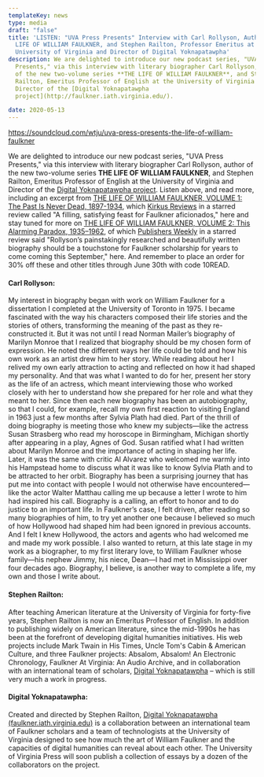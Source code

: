 ```yaml
---
templateKey: news
type: media
draft: "false"
title: 'LISTEN: "UVA Press Presents" Interview with Carl Rollyson, Author of THE
  LIFE OF WILLIAM FAULKNER, and Stephen Railton, Professor Emeritus at the
  University of Virginia and Director of Digital Yoknapatawpha'
description: We are delighted to introduce our new podcast series, "UVA Press
  Presents," via this interview with literary biographer Carl Rollyson, author
  of the new two-volume series **THE LIFE OF WILLIAM FAULKNER**, and Stephen
  Railton, Emeritus Professor of English at the University of Virginia and
  Director of the [Digital Yoknapatawpha
  project](http://faulkner.iath.virginia.edu/).

date: 2020-05-13
---
```

https://soundcloud.com/wtju/uva-press-presents-the-life-of-william-faulkner

We are delighted to introduce our new podcast series, "UVA Press Presents," via this interview with literary biographer Carl Rollyson, author of the new two-volume series **THE LIFE OF WILLIAM FAULKNER**, and Stephen Railton, Emeritus Professor of English at the University of Virginia and Director of the [Digital Yoknapatawpha project](http://faulkner.iath.virginia.edu/). Listen above, and read more, including an excerpt from [THE LIFE OF WILLIAM FAULKNER, VOLUME 1: The Past Is Never Dead, 1897-1934](https://www.upress.virginia.edu/title/5063), which [Kirkus Reviews](https://www.kirkusreviews.com/book-reviews/carl-rollyson/the-life-of-william-faulkner/) in a starred review called "A filling, satisfying feast for Faulkner aficionados," here and stay tuned for more on [THE LIFE OF WILLIAM FAULKNER, VOLUME 2: This Alarming Paradox, 1935–1962](https://www.upress.virginia.edu/title/5477), of which [Publishers Weekly](https://www.publishersweekly.com/9780813944401) in a starred review said "Rollyson’s painstakingly researched and beautifully written biography should be a touchstone for Faulkner scholarship for years to come coming this September," here. And remember to place an order for 30% off these and other titles through June 30th with code 10READ.

#### Carl Rollyson:

My interest in biography began with work on William Faulkner for a dissertation I completed at the University of Toronto in 1975. I became fascinated with the way his characters composed their life stories and the stories of others, transforming the meaning of the past as they re-constructed it. But it was not until I read Norman Mailer’s biography of Marilyn Monroe that I realized that biography should be my chosen form of expression. He noted the different ways her life could be told and how his own work as an artist drew him to her story. While reading about her I relived my own early attraction to acting and reflected on how it had shaped my personality. And that was what I wanted to do for her, present her story as the life of an actress, which meant interviewing those who worked closely with her to understand how she prepared for her role and what they meant to her. Since then each new biography has been an autobiography, so that I could, for example, recall my own first reaction to visiting England in 1963 just a few months after Sylvia Plath had died. Part of the thrill of doing biography is meeting those who knew my subjects—like the actress Susan Strasberg who read my horoscope in Birmingham, Michigan shortly after appearing in a play, Agnes of God. Susan ratified what I had written about Marilyn Monroe and the importance of acting in shaping her life. Later, it was the same with critic Al Alvarez who welcomed me warmly into his Hampstead home to discuss what it was like to know Sylvia Plath and to be attracted to her orbit. Biography has been a surprising journey that has put me into contact with people I would not otherwise have encountered—like the actor Walter Matthau calling me up because a letter I wrote to him had inspired his call. Biography is a calling, an effort to honor and to do justice to an important life. In Faulkner’s case, I felt driven, after reading so many biographies of him, to try yet another one because I believed so much of how Hollywood had shaped him had been ignored in previous accounts. And I felt I knew Hollywood, the actors and agents who had welcomed me and made my work possible. I also wanted to return, at this late stage in my work as a biographer, to my first literary love, to William Faulkner whose family—his nephew Jimmy, his niece, Dean—I had met in Mississippi over four decades ago. Biography, I believe, is another way to complete a life, my own and those I write about.

#### Stephen Railton:

After teaching American literature at the University of Virginia for forty-five years, Stephen Railton is now an Emeritus Professor of English. In addition to publishing widely on American literature, since the mid-1990s he has been at the forefront of developing digital humanities initiatives. His web projects include Mark Twain in His Times, Uncle Tom's Cabin & American Culture, and three Faulkner projects: Absalom, Absalom! An Electronic Chronology, Faulkner At Virginia: An Audio Archive, and in collaboration with an international team of scholars, [Digital Yoknapatawpha](http://faulkner.iath.virginia.edu/) – which is still very much a work in progress.

#### Digital Yoknapatawpha:

Created and directed by Stephen Railton, [Digital Yoknapatawpha (faulkner.iath.virginia.edu)](https://www.upress.virginia.edu/2020/05/13/%3Ca%20href=) is a collaboration between an international team of Faulkner scholars and a team of technologists at the University of Virginia designed to see how much the art of William Faulkner and the capacities of digital humanities can reveal about each other. The University of Virginia Press will soon publish a collection of essays by a dozen of the collaborators on the project.